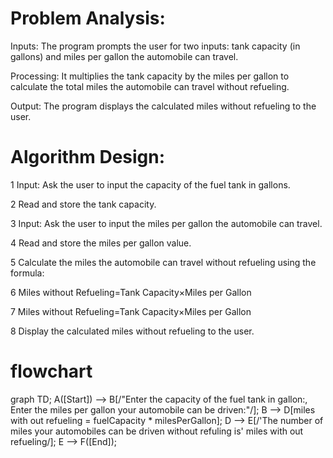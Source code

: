 
# Problem Analysis:

Inputs: The program prompts the user for two inputs: tank capacity (in gallons) and miles per gallon the automobile can travel.

Processing: It multiplies the tank capacity by the miles per gallon to calculate the total miles the automobile can travel without refueling.

Output: The program displays the calculated miles without refueling to the user.

# Algorithm Design:

1 Input: Ask the user to input the capacity of the fuel tank in gallons.

2 Read and store the tank capacity.

3 Input: Ask the user to input the miles per gallon the automobile can travel.

4 Read and store the miles per gallon value.

5 Calculate the miles the automobile can travel without refueling using the formula: 

6 Miles without Refueling=Tank Capacity×Miles per Gallon

7 Miles without Refueling=Tank Capacity×Miles per Gallon

8 Display the calculated miles without refueling to the user.

# flowchart

graph TD;
A([Start]) --> B[/"Enter the capacity of the fuel tank in gallon:,
Enter the miles per gallon your automobile can be driven:"/];
B --> D[miles with out refueling = fuelCapacity * milesPerGallon];
D --> E[/'The number of miles your automobiles can be driven without refuling is' miles with out refueling/];
E --> F([End]);


